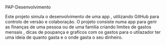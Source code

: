 PAP-Desenvolvimento

Este projeto simula o desenvolvimento de uma app , utilizando GitHub para controlo de versão e colaboração. O projeto consiste numa app para gerir as finanças de uma pessoa ou de uma familia criando limites de gastos mensais , dicas de poupança e graficos com os gastos para o utilazador ter uma ideia de quanto gasta e o onde gasta o seu dinheiro.
